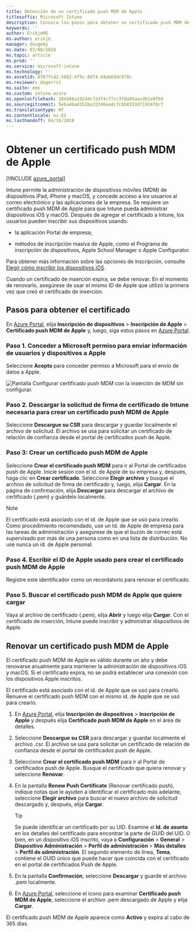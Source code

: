 ```yaml
---
title: Obtención de un certificado push MDM de Apple
titlesuffix: Microsoft Intune
description: Conozca los pasos para obtener un certificado push MDM de Apple para administrar dispositivos iOS con Intune.
keywords: ''
author: ErikjeMS
ms.author: erikje
manager: dougeby
ms.date: 03/08/2018
ms.topic: article
ms.prod: ''
ms.service: microsoft-intune
ms.technology: ''
ms.assetid: 6f67fcd2-5682-4f9c-8d74-d4ab69dc978c
ms.reviewer: dagerrit
ms.suite: ems
ms.custom: intune-azure
ms.openlocfilehash: 28eb86a1924dc72df4c77cc3f8a05aacd61e0fbd
ms.sourcegitcommit: 5eba4bad151be32346aedc7cbb0333d71934f8cf
ms.translationtype: HT
ms.contentlocale: es-ES
ms.lasthandoff: 04/16/2018
---
```

# <a name="get-an-apple-mdm-push-certificate"></a>Obtener un certificado push MDM de Apple

[!INCLUDE [azure_portal](./includes/azure_portal.md)]

Intune permite la administración de dispositivos móviles (MDM) de dispositivos iPad, iPhone y macOS, y concede acceso a los usuarios al correo electrónico y las aplicaciones de la empresa. Se requiere un certificado push MDM de Apple para que Intune pueda administrar dispositivos iOS y macOS. Después de agregar el certificado a Intune, los usuarios pueden inscribir sus dispositivos usando:

- la aplicación Portal de empresa;

- métodos de inscripción masiva de Apple, como el Programa de inscripción de dispositivos, Apple School Manager o Apple Configurator.

Para obtener más información sobre las opciones de inscripción, consulte [Elegir cómo inscribir los dispositivos iOS](enrollment-method-choose-ios.md).

Cuando un certificado de inserción expira, se debe renovar. En el momento de renovarlo, asegúrese de usar el mismo ID de Apple que utilizó la primera vez que creó el certificado de inserción.


## <a name="steps-to-get-your-certificate"></a>Pasos para obtener el certificado
En [Azure Portal](https://portal.azure.com), elija **Inscripción de dispositivos** > **Inscripción de Apple** > **Certificado push MDM de Apple** y, luego, siga estos pasos en [Azure Portal](https://portal.azure.com).

### <a name="step-1-grant-microsoft-permission-to-send-user-and-device-information-to-apple"></a>Paso 1. Conceder a Microsoft permiso para enviar información de usuarios y dispositivos a Apple
Seleccione **Acepto** para conceder permiso a Microsoft para el envío de datos a Apple.

![Pantalla Configurar certificado push MDM con la inserción de MDM sin configurar.](./media/create-mdm-push-certificate.png)

### <a name="step-2-download-the-intune-certificate-signing-request-required-to-create-an-apple-mdm-push-certificate"></a>Paso 2. Descargar la solicitud de firma de certificado de Intune necesaria para crear un certificado push MDM de Apple
Seleccione **Descargue su CSR** para descargar y guardar localmente el archivo de solicitud. El archivo se usa para solicitar un certificado de relación de confianza desde el portal de certificados push de Apple.

  ### <a name="step-3-create-an-apple-mdm-push-certificate"></a>Paso 3: Crear un certificado push MDM de Apple
Seleccione **Crear el certificado push MDM** para ir al Portal de certificados push de Apple. Inicie sesión con el id. de Apple de su empresa y, después, haga clic en **Crear certificado**. Seleccione **Elegir archivo** y busque el archivo de solicitud de firma de certificado y, luego, elija **Cargar**. En la página de confirmación, elija **Descargar** para descargar el archivo de certificado (.pem) y guárdelo localmente.

> [!NOTE]
> El certificado está asociado con el id. de Apple que se usó para crearlo. Como procedimiento recomendado, use un Id. de Apple de empresa para las tareas de administración y asegúrese de que el buzón de correo está supervisado por más de una persona como en una lista de distribución. No use nunca un id. de Apple personal.

### <a name="step-4-enter-the-apple-id-used-to-create-your-apple-mdm-push-certificate"></a>Paso 4. Escribir el ID de Apple usado para crear el certificado push MDM de Apple
Registre este identificador como un recordatorio para renovar el certificado.

### <a name="step-5-browse-to-your-apple-mdm-push-certificate-to-upload"></a>Paso 5. Buscar el certificado push MDM de Apple que quiere cargar
Vaya al archivo de certificado (.pem), elija **Abrir** y luego elija **Cargar**. Con el certificado de inserción, Intune puede inscribir y administrar dispositivos de Apple.

## <a name="renew-apple-mdm-push-certificate"></a>Renovar un certificado push MDM de Apple
El certificado push MDM de Apple es válido durante un año y debe renovarse anualmente para mantener la administración de dispositivos iOS y macOS. Si el certificado expira, no se podrá establecer una conexión con los dispositivos Apple inscritos.

El certificado está asociado con el id. de Apple que se usó para crearlo. Renueve el certificado push MDM con el mismo id. de Apple que se usó para crearlo.

1. En [Azure Portal](https://portal.azure.com), elija **Inscripción de dispositivos** > **Inscripción de Apple** y después elija **Certificado push MDM de Apple** en el área de detalles.
2. Seleccione **Descargue su CSR** para descargar y guardar localmente el archivo .csr. El archivo se usa para solicitar un certificado de relación de confianza desde el portal de certificados push de Apple.
3. Seleccione **Crear el certificado push MDM** para ir al Portal de certificados push de Apple. Busque el certificado que quiera renovar y seleccione **Renovar**.
4. En la pantalla **Renew Push Certificate** (Renovar certificado push), indique notas que le ayuden a identificar el certificado más adelante, seleccione **Elegir archivo** para buscar el nuevo archivo de solicitud descargado y, después, elija **Cargar**.
   > [!TIP]
   > Se puede identificar un certificado por su UID. Examine el **Id. de asunto** en los detalles del certificado para encontrar la parte de GUID del UID. O bien, en un dispositivo iOS inscrito, vaya a **Configuración** > **General** > **Dispositivo** **Administración** > **Perfil de administración** > **Más detalles** > **Perfil de administración**. El segundo elemento de línea, **Tema**, contiene el GUID único que puede hacer que coincida con el certificado en el portal de certificados Push de Apple.
 
6. En la pantalla **Confirmación**, seleccione **Descargar** y guarde el archivo .pem localmente.
7. En [Azure Portal](https://portal.azure.com), seleccione el icono para examinar **Certificado push MDM de Apple**, seleccione el archivo .pem descargado de Apple y elija **Cargar**.

El certificado push MDM de Apple aparece como **Activo** y expira al cabo de 365 días.
